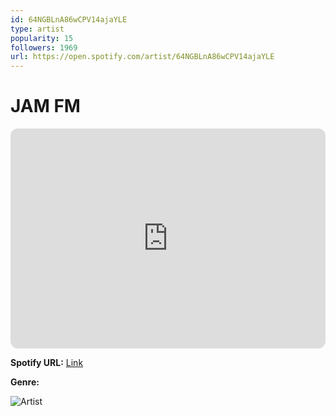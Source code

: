 ```yaml
---
id: 64NGBLnA86wCPV14ajaYLE
type: artist
popularity: 15
followers: 1969
url: https://open.spotify.com/artist/64NGBLnA86wCPV14ajaYLE
---
```

# JAM FM

<iframe style="border-radius:12px" src="https://open.spotify.com/embed/artist/64NGBLnA86wCPV14ajaYLE" width="100%" height="352" frameBorder="0" allowfullscreen="" allow="autoplay; clipboard-write; encrypted-media; fullscreen; picture-in-picture" loading="lazy"></iframe>

**Spotify URL:** [Link](https://open.spotify.com/artist/64NGBLnA86wCPV14ajaYLE)

**Genre:** 

![Artist](https://i.scdn.co/image/ab6761610000e5eba0fcb7f2701596f6e363ae36)
